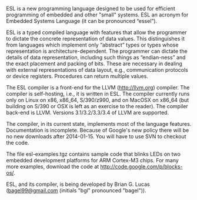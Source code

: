 ESL is a new programming language designed to be used for efficient programming of embedded and other "small" systems.  ESL an acronym for Embedded Systems Language (it can be pronounced “essel”).

ESL is a typed compiled language with features that allow the programmer to dictate the concrete representation of data values.  This distinguishes it from languages which implement only “abstract” types or types whose representation is architecture-dependent.  The programmer can dictate the details of data representation, including such things as “endian-ness” and the exact placement and packing of bits. These are necessary in dealing with external representations of data layout, e.g., communication protocols or device registers. Procedures can return multiple values.

The ESL compiler is a front-end for the LLVM (http://llvm.org) compiler.  The compiler is
self-hosting, i.e., it is written in ESL.  The compiler currently runs only on Linux on x86, x86\_64, S/390/z990, and on MacOSX on x86\_64 (but building on S/390 or OSX is left as an exercise to the reader).  The compiler back-end is LLVM.  Versions 3.1/3.2/3.3/3.4 of LLVM are supported.

The compiler, in its current state, implements most of the language features.  Documentation is incomplete.  Because of Google's new policy there will be no new downloads after 2014-01-15.  You will have to use SVN to checkout the code.

The file esl-examples.tgz contains sample code that blinks LEDs on two embedded development platforms for ARM Cortex-M3 chips.  For many more examples, download the code at <http://code.google.com/p/blocks-os/>.

ESL, and its compiler, is being developed by Brian G. Lucas (bagel99@gmail.com (initials "bgl" pronounced "bagel")).